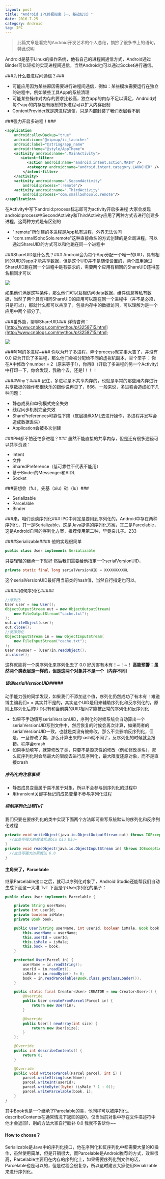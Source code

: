 ```yaml
---
layout: post
title: "Android IPC终极指南（一、基础知识）"
date: 2016-7-25
category: Android
tag: IPC
---
```


> 此篇文章是看完的Android开发艺术的个人总结，摘抄了很多书上的语句，特此说明

Android是基于Linux的操作系统，他有自己的进程间通信方式，Android通过Binder可以轻松的实现进程间通信，当然Android也可以通过Socket进行通信。

###为什么要进程间通信？###
- 可能应用因为某些原因需要进行进程间通信，例如：某些模块需要运行在独立的进程中，例如某些工具App的系统清理
- 可能某些操作对内存的要求比较高，独立app的内存不足以满足，Android对每个app的内存是有限制的多进程可以扩大内存限制
- ContentProvider就是跨进程通信，只是内部封装了我们表层看不到

###强力开启多进程！###

```xml
<application
    android:allowBackup="true"
    android:icon="@mipmap/ic_launcher"
    android:label="@string/app_name"
    android:theme="@style/AppTheme">
    <activity android:name=".MainActivity">
       <intent-filter>
          <action android:name="android.intent.action.MAIN" />
          <category android:name="android.intent.category.LAUNCHER" />
        </intent-filter>
    </activity>
    <activity android:name=".SecondActivity"
        android:process=":remote"/>
    <activity android:name=".ThirdActivity"
        android:process="com.smallSohoSolo.remote"/>
</application>
```

在Activity中写下android:process标志即可为activity开启多进程
大家会发现android:process中SecondActivity和ThirdActivity应用了两种方式去进行创建多进程，这两种方式是有区别的

- ":remote"所创建的多进程是App私有进程，外界无法访问
- "com.smallSohoSolo.remote"这种直接命名的方式创建的是全局进程，可以通过ShareUID的方式可以和他跑在同一个进程中

###ShareUID是什么鬼？###
Android会为每个App分配一个唯一的UID，具有相同的UID的app才能共享数据，但是这个UID并不是随便设置的，两个应用通过ShareUID跑在同一个进程中是有要求的，需要两个应用有相同的ShareUID还得签名相同才可以

![](/img/2016-7-25/1.png)

如果他们满足这写条件，那么他们可以互相访问data数据，组件信息等私有数据，当然了两个具有相同ShareUID的应用可以跑在同一个进程中（并不是必须，只是可以），那就什么都可以共享了，包括内存中的数据访问，可以理解为是一个应用中两个部分了。

###番外篇，聊聊ShareUID###
详情咨询：[http://www.cnblogs.com/mythou/p/3258715.html](http://www.cnblogs.com/mythou/p/3258715.html)

![](/img/2016-7-25/2.png)

###呵呵的多进程~###
你以为开了多进程，弄个process就完事大吉了，并没有 0.0
应为开启了多进程，那么他们会被分配给不同的虚拟机副本，举个栗子：
你在A中修改个number = 2（原来等于1），你再B（开启了多进程的另一个Activity）中打印一下，你会发现，我勒个去，还是1！！！

####Why？####
记住，多进程是不共享内存的，也就是平常的那些用内存进行共享数据的操作都很快乐的跟你说再见了，666，一般来说，多进程会造成如下几种问题：

- 静态成员和单例模式完全失效
- 线程同步机制完全失效
- SharePreferences可靠性下降（底层操纵XML去进行操作，多进程并发写会造成数据丢失）
- Application会被多次创建

###PM都不怕还怕多进程？###
虽然不能直接的共享内存，但是还有很多途径可以共享资源：

- Intent
- 文件
- SharedPreference（低可靠性不代表不能用）
- 基于Binder的Messenger和AIDL
- Socket

###要想会（fu），先基（xiu）础（lu）###

- Serializable
- Parcelable
- Binder

###来，咱们谈谈序列化###
IPC中肯定是要用到序列化的，Android中存在两种序列化，其一是Serializable，这是Java提供的序列化方案，其二是Parcelable，这是Android自带的序列化方案，推荐使用第二种，毕竟亲儿子。233

####Serializable####
他的实现很简单

```java
public class User implements Serializable
```

只要轻轻的继承一下就好
然后我们需要给他指定一个serialVersionUID，

```java
private static final long serialVersionUID = XXXXXXXXXXL
```

这个serialVersionUID最好用当前类的hash值，当然自行指定也可以。

#####如何序列化#####
```java
//序列化
User user = new User();
ObjectOutputStream out = new ObjectOutputStream(
	new FileOutputStream("cache.txt");
);
out.writeObject(user);
out.close();
//反序列化
ObjectInputStream in = new ObjectInputStream(
	new FileInputStream("cache.txt");
);
User newUser = (User)in.readObject();
in.close();
```

这样就能将一个类序列化来序列化去了 0.0 
好厉害有木有！~！~！
**高能预警：虽然两个类表层是一样的，但是这两个对象并不是一个（内存不同）**

##### 谈谈serialVersionUID#####

动手能力强的同学发现，如果我们不添加这个值，序列化仍然成功了有木有！难道博主骗我们= =
其实并不是的，其实这个UID是用来辅助序列化和反序列化的，原则上序列化后的UID只有和当前类的UID相同才能被正常的序列化和反序列化

- 如果不手动填写serialVersionUID，序列化的时候系统会自动算出一个serialVersionUID写到文件中，然后恢复的时候会再次计算，如果两者的serialVersionUID一致，也就是类没有被修改，那么不会影响反序列化，但是，一旦修改了类，那么计算出来的hash就不同了，反序列化的时候就会报错。程序会crash
- 如果手动填写，就算修改了类，只要不是毁灭性的修改（例如修改类名），那么反序列化时会尽最大的限度去进行反序列化，最大限度还原对象，而不是直接crash

##### 序列化的注意事项

- 静态成员变量属于类不属于对象，所以不会参与到序列化的过程中
- 用transient关键字标记的成员变量不参与序列化过程

##### 控制序列化过程TvT

我们只要在要序列化的类中实现下面两个方法即可重写系统默认的序列化和反序列化过程

```java
private void writeObject(java.io.ObjectOutputStream out) throws IOException {
  //此处写强大的魔法咒语biu biu biu~
}
private void readObject(java.io.ObjectInputStream in) throws IOException,ClassNotFoundException {
  //此处写强大的黑魔法 0.0
}
```

#### 主角来了，Parcelable

继承Parcelable接口之后，就可以序列化对象了，Android Studio还能帮我们自动生成下面这一大堆 TvT
下面是个User序列化的栗子：

```java
public class User implements Parcelable {

    private String userName;
    private int userId;
    private boolean isMale;
    private Book book;

    public User(String userName, int userId, boolean isMale, Book book) {
        this.userName = userName;
        this.userId = userId;
        this.isMale = isMale;
        this.book = book;
    }

    protected User(Parcel in) {
        userName = in.readString();
        userId = in.readInt();
        isMale = in.readByte() != 0;
        book = in.readParcelable(Book.class.getClassLoader());
    }

    public static final Creator<User> CREATOR = new Creator<User>() {
        @Override
        public User createFromParcel(Parcel in) {
            return new User(in);
        }

        @Override
        public User[] newArray(int size) {
            return new User[size];
        }
    };

    @Override
    public int describeContents() {
        return 0;
    }

    @Override
    public void writeToParcel(Parcel parcel, int i) {
        parcel.writeString(userName);
        parcel.writeInt(userId);
        parcel.writeByte((byte) (isMale ? 1 : 0));
        parcel.writeParcelable(book, i);
    }
}
```

其中Book也是一个继承了Parcelable的类，他同样可以被序列化。describeContents在通常情况下返回的是0，仅当当前对象中存在文件描述符中他才会返回1，别的方法大家自行脑补 0.0
我就不告诉你~~

#### How to choose？

Serializable是Java中的序列化接口，他在序列化和反序列化中都需要大量的IO操作，虽然使用简单，但是开销很大，而Parcelable是Android推荐的方式，效率很高，Parcelable主要用在内存的序列化上，如果需要序列化到文件的话，Parcelable也是可以的，但是过程会很复杂，所以这时建议大家使用Serializable来进行序列化。